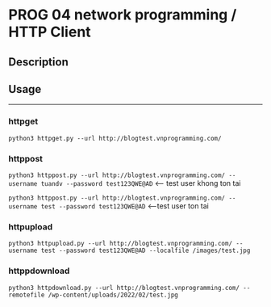 # PROG 04 network programming / HTTP Client


## Description

## Usage
--------

### httpget
`python3 httpget.py --url http://blogtest.vnprogramming.com/`

### httppost
`python3 httppost.py --url http://blogtest.vnprogramming.com/ --username tuandv --password test123QWE@AD` <-- test user khong ton tai

`python3 httppost.py --url http://blogtest.vnprogramming.com/ --username test --password test123QWE@AD` <--test user ton tai

### httpupload
`python3 httpupload.py --url http://blogtest.vnprogramming.com/ --username test --password test123QWE@AD --localfile /images/test.jpg`

### httppdownload
`python3 httpdownload.py --url http://blogtest.vnprogramming.com/ --remotefile /wp-content/uploads/2022/02/test.jpg`